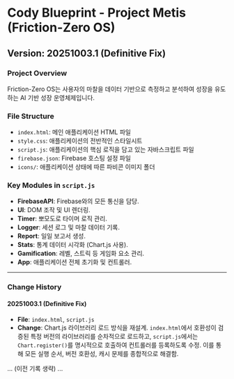 # Cody Blueprint - Project Metis (Friction-Zero OS)

## Version: 20251003.1 (Definitive Fix)

### Project Overview
Friction-Zero OS는 사용자의 마찰을 데이터 기반으로 측정하고 분석하여 성장을 유도하는 AI 기반 성장 운영체제입니다.

### File Structure
- `index.html`: 메인 애플리케이션 HTML 파일
- `style.css`: 애플리케이션의 전반적인 스타일시트
- `script.js`: 애플리케이션의 핵심 로직을 담고 있는 자바스크립트 파일
- `firebase.json`: Firebase 호스팅 설정 파일
- `icons/`: 애플리케이션 상태에 따른 파비콘 이미지 폴더

### Key Modules in `script.js`
- **FirebaseAPI**: Firebase와의 모든 통신을 담당.
- **UI**: DOM 조작 및 UI 렌더링.
- **Timer**: 뽀모도로 타이머 로직 관리.
- **Logger**: 세션 로그 및 마찰 데이터 기록.
- **Report**: 일일 보고서 생성.
- **Stats**: 통계 데이터 시각화 (Chart.js 사용).
- **Gamification**: 레벨, 스트릭 등 게임화 요소 관리.
- **App**: 애플리케이션 전체 초기화 및 컨트롤러.

---

### Change History

#### 20251003.1 (Definitive Fix)
- **File**: `index.html`, `script.js`
- **Change**: Chart.js 라이브러리 로드 방식을 재설계. `index.html`에서 호환성이 검증된 특정 버전의 라이브러리를 순차적으로 로드하고, `script.js`에서는 `Chart.register()`를 명시적으로 호출하여 컨트롤러를 등록하도록 수정. 이를 통해 모든 실행 순서, 버전 호환성, 캐시 문제를 종합적으로 해결함.

... (이전 기록 생략) ...